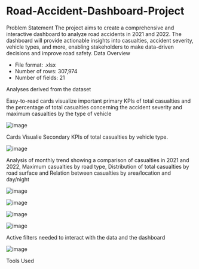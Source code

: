 # Road-Accident-Dashboard-Project
Problem Statement
The project aims to create a comprehensive and interactive dashboard to analyze road accidents in 2021 and 2022. The dashboard will provide actionable insights into casualties, accident severity, vehicle types, and more, enabling stakeholders to make data-driven decisions and improve road safety.
Data Overview

- File format: .xlsx
- Number of rows: 307,974
- Number of fields: 21

Analyses derived from the dataset

Easy-to-read cards visualize important primary KPIs of total casualties and the percentage of total casualties concerning the accident severity and maximum casualties by the type of vehicle

![image](https://github.com/user-attachments/assets/edf51260-5b36-4af7-b85b-686a20b9b8ad)

Cards Visualie Secondary KPIs of total casualties by vehicle type.

![image](https://github.com/user-attachments/assets/dfd0485b-d653-4d4d-86d7-8c593b8873c5)

 Analysis of monthly trend showing a comparison of casualties in 2021 and 2022, Maximum casualties by road type, Distribution of total casualties by road surface and Relation between casualties by area/location and day/night

![image](https://github.com/user-attachments/assets/2b1e0df8-55a3-4fbc-a27b-bbab787da5ba)

![image](https://github.com/user-attachments/assets/114240fa-9d87-43e8-a491-c35d195186ac)

![image](https://github.com/user-attachments/assets/a1e24646-1598-49e2-8961-0f6215bc2664)

![image](https://github.com/user-attachments/assets/1f532bc1-0ee1-4cbe-b5eb-6b0a92bb0447)

Active filters needed to interact with the data and the dashboard

![image](https://github.com/user-attachments/assets/074f42e1-2825-4b48-960b-3ddd7658001e)

Tools Used













     







